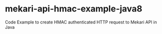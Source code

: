 # mekari-api-hmac-example-java8
Code Example to create HMAC authenticated HTTP request to Mekari API in Java
